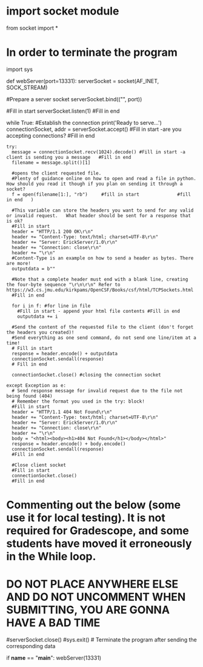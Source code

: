 # import socket module
from socket import *
# In order to terminate the program
import sys


def webServer(port=13331):
  serverSocket = socket(AF_INET, SOCK_STREAM)

  #Prepare a server socket
  serverSocket.bind(("", port))

  #Fill in start
  serverSocket.listen(1)
  #Fill in end

  while True:
    #Establish the connection
    print('Ready to serve...')
    connectionSocket, addr = serverSocket.accept() #Fill in start -are you accepting connections?     #Fill in end

    try:
      message = connectionSocket.recv(1024).decode() #Fill in start -a client is sending you a message   #Fill in end 
      filename = message.split()[1]

      #opens the client requested file. 
      #Plenty of guidance online on how to open and read a file in python. How should you read it though if you plan on sending it through a socket?
      f = open(filename[1:], "rb")     #fill in start              #fill in end   )

      #This variable can store the headers you want to send for any valid or invalid request.   What header should be sent for a response that is ok?    
      #Fill in start 
      header = "HTTP/1.1 200 OK\r\n"
      header += "Content-Type: text/html; charset=UTF-8\r\n"
      header += "Server: ErickServer/1.0\r\n"
      header += "Connection: close\r\n"
      header += "\r\n"      
      #Content-Type is an example on how to send a header as bytes. There are more!
      outputdata = b""

      #Note that a complete header must end with a blank line, creating the four-byte sequence "\r\n\r\n" Refer to https://w3.cs.jmu.edu/kirkpams/OpenCSF/Books/csf/html/TCPSockets.html
      #Fill in end
               
      for i in f: #for line in file
        #Fill in start - append your html file contents #Fill in end 
        outputdata += i 

      #Send the content of the requested file to the client (don't forget the headers you created)!
      #Send everything as one send command, do not send one line/item at a time!
      # Fill in start
      response = header.encode() + outputdata
      connectionSocket.sendall(response)
      # Fill in end
        
      connectionSocket.close() #closing the connection socket
      
    except Exception as e:
      # Send response message for invalid request due to the file not being found (404)
      # Remember the format you used in the try: block!
      #Fill in start
      header = "HTTP/1.1 404 Not Found\r\n"
      header += "Content-Type: text/html; charset=UTF-8\r\n"
      header += "Server: ErickServer/1.0\r\n"
      header += "Connection: close\r\n"
      header += "\r\n"
      body = "<html><body><h1>404 Not Found</h1></body></html>"
      response = header.encode() + body.encode()
      connectionSocket.sendall(response)
      #Fill in end

      #Close client socket
      #Fill in start
      connectionSocket.close()
      #Fill in end

  # Commenting out the below (some use it for local testing). It is not required for Gradescope, and some students have moved it erroneously in the While loop. 
  # DO NOT PLACE ANYWHERE ELSE AND DO NOT UNCOMMENT WHEN SUBMITTING, YOU ARE GONNA HAVE A BAD TIME
  #serverSocket.close()
  #sys.exit()  # Terminate the program after sending the corresponding data


if __name__ == "__main__":
  webServer(13331)
